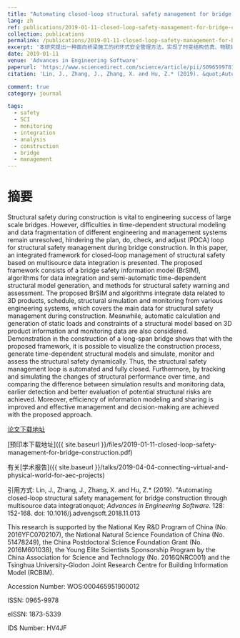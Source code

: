 ```yaml
---
title: "Automating closed-loop structural safety management for bridge construction through multisource data integration"
lang: zh
ref: publications/2019-01-11-closed-loop-safety-management-for-bridge-construction
collection: publications
permalink: /publications/2019-01-11-closed-loop-safety-management-for-bridge-construction
excerpt: '本研究提出一种面向桥梁施工的闭环式安全管理方法，实现了时变结构仿真、物联网监测与施工过程控制的集成，可根据监测数据与BIM模型动态生成整体结构或关键节点的有限元模型，用于分析'
date: 2019-01-11
venue: 'Advances in Engineering Software'
paperurl: 'https://www.sciencedirect.com/science/article/pii/S0965997818306689'
citation: 'Lin, J., Zhang, J., Zhang, X. and Hu, Z.* (2019). &quot;Automating closed-loop structural safety management for bridge construction through multisource data integration&quot; <i>Advances in Engineering Software</i>. 128: 152-168. doi: 10.1016/j.advengsoft.2018.11.013'

comment: true
category: journal

tags: 
  - safety
  - SCI
  - monitoring
  - integration
  - analysis
  - construction
  - bridge
  - management
---
```



摘要
====

Structural safety during construction is vital to engineering success of large scale bridges. However, difficulties in time-dependent structural modeling and data fragmentation of different engineering and management systems remain unresolved, hindering the plan, do, check, and adjust (PDCA) loop for structural safety management during bridge construction. In this paper, an integrated framework for closed-loop management of structural safety based on multisource data integration is presented. The proposed framework consists of a bridge safety information model (BrSIM), algorithms for data integration and semi-automatic time-dependent structural model generation, and methods for structural safety warning and assessment. The proposed BrSIM and algorithms integrate data related to 3D products, schedule, structural simulation and monitoring from various engineering systems, which covers the main data for structural safety management during construction. Meanwhile, automatic calculation and generation of static loads and constraints of a structural model based on 3D product information and monitoring data are also considered. Demonstration in the construction of a long-span bridge shows that with the proposed framework, it is possible to visualize the construction process, generate time-dependent structural models and simulate, monitor and assess the structural safety dynamically. Thus, the structural safety management loop is automated and fully closed. Furthermore, by tracking and simulating the changes of structural performance over time, and comparing the difference between simulation results and monitoring data, earlier detection and better evaluation of potential structural risks are achieved. Moreover, efficiency of information modeling and sharing is improved and effective management and decision-making are achieved with the proposed approach.

[论文下载地址](https://www.sciencedirect.com/science/article/pii/S0965997818306689)

[预印本下载地址]({{ site.baseurl }}/files/2019-01-11-closed-loop-safety-management-for-bridge-construction.pdf)

有关[学术报告]({{ site.baseurl }}/talks/2019-04-04-connecting-virtual-and-physical-world-for-aec-projects)


引用方式: Lin, J., Zhang, J., Zhang, X. and Hu, Z.* (2019). &quot;Automating closed-loop structural safety management for bridge construction through multisource data integrationquot; <i>Advances in Engineering Software</i>. 128: 152-168. doi: 10.1016/j.advengsoft.2018.11.013

This research is supported by the National Key R&D Program of China (No. 2016YFC0702107), the National Natural Science Foundation of China (No. 51478249), the China Postdoctoral Science Foundation Grant (No. 2016M601038), the Young Elite Scientists Sponsorship Program by the China Association for Science and Technology (No. 2016QNRC001) and the Tsinghua University-Glodon Joint Research Centre for Building Information Model (RCBIM).

Accession Number: WOS:000465951900012

ISSN: 0965-9978

eISSN: 1873-5339

IDS Number: HV4JF